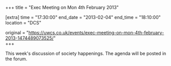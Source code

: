 +++
title = "Exec Meeting on Mon 4th February 2013"

[extra]
time = "17:30:00"
end_date = "2013-02-04"
end_time = "18:10:00"
location = "DCS"

original = "https://uwcs.co.uk/events/exec-meeting-on-mon-4th-february-2013-1474489073525/"    
+++

This week's discussion of society happenings. The agenda will be posted in the forum.

